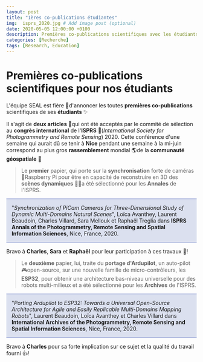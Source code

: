 ```yaml
---
layout: post
title: "1ères co-publications étudiantes"
img:  isprs_2020.jpg # Add image post (optional)
date: 2020-05-05 12:00:00 +0100
description: Premières co-publications scientifiques avec les étudiants SEAL 
categories: [Recherche]
tags: [Research, Education]
--- 
```



# Premières co-publications scientifiques pour nos étudiants

L'équipe SEAL est fière 🤗d'annoncer les toutes **premières co-publications** scientifiques de ses **étudiants** ✨

Il s'agit de **deux articles** 📃qui ont été acceptés par le commité de sélection au **congrès international** de l'**ISPRS** 💫(*International Society for Photogrammetry and Remote Sensing*) 2020. Cette conférence d'une semaine qui aurait dû se tenir à **Nice** pendant une semaine à la mi-juin correspond au plus gros **rassemblement** mondial 🌎de la **communauté géospatiale** 📍

> Le **premier** papier, qui porte sur la **synchronisation** forte de caméras 📸Raspberry Pi pour être en capacité de reconstruire en 3D des **scènes dynamiques** 🐠🌳a été sélectionné pour les **Annales** de l'ISPRS. 


<p style="background:#dbe0ef; border-top:2px solid #aeb8de; border-bottom:2px solid #aeb8de; padding:1em 1em 1em 1em;">
"<em>Synchronization of PiCam Cameras for Three-Dimensional Study of Dynamic Multi-Domains Natural Scenes</em>", Loïca Avanthey, Laurent Beaudoin, Charles Villard, Sara Mellouk et Raphaël Treglia dans <strong>ISPRS Annals of the Photogrammetry, Remote Sensing and Spatial Information Sciences</strong>, Nice, France, 2020.</p>

Bravo à **Charles**, **Sara** et **Raphaël** pour leur participation à ces travaux 👏!


> Le **deuxième** papier, lui, traite du **portage d'Ardupilot**, un auto-pilot 🎮open-source, sur une nouvelle famille de micro-contrôleurs, les **ESP32**, pour obtenir une architecture bas-niveau universelle pour des robots multi-milieux et a été sélectionné pour les **Archives** de l'ISPRS. 

<p style="background:#dbe0ef; border-top:2px solid #aeb8de; border-bottom:2px solid #aeb8de; padding:1em 1em 1em 1em;">
"<em>Porting Ardupilot to ESP32: Towards a Universal Open-Source Architecture for Agile and Easily Replicable Multi-Domains Mapping Robots</em>", Laurent Beaudoin, Loïca Avanthey et Charles Villard dans <strong>International Archives of the Photogrammetry, Remote Sensing and Spatial Information Sciences</strong>, Nice, France, 2020.</p>  

Bravo à **Charles** pour sa forte implication sur ce sujet et la qualité du travail fourni 👍!   

  

















